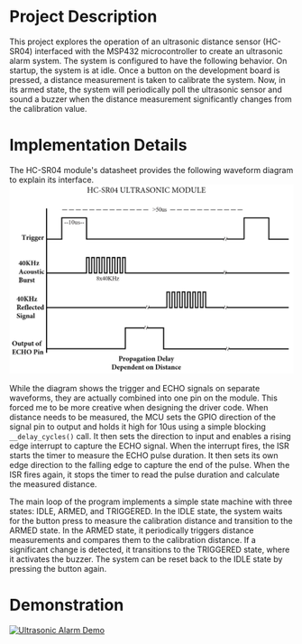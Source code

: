 # Project Description
This project explores the operation of an ultrasonic distance sensor (HC-SR04) interfaced with the MSP432 microcontroller to create an ultrasonic alarm system. The system is configured to have the following behavior. On startup, the system is at idle. Once a button on the development board is pressed, a distance measurement is taken to calibrate the system. Now, in its armed state, the system will periodically poll the ultrasonic sensor and sound a buzzer when the distance measurement significantly changes from the calibration value.

# Implementation Details
The HC-SR04 module's datasheet provides the following waveform diagram to explain its interface.
![HC-SR04 Waveform](./waveform.webp)

While the diagram shows the trigger and ECHO signals on separate waveforms, they are actually combined into one pin on the module. This forced me to be more creative when designing the driver code. When distance needs to be measured, the MCU sets the GPIO direction of the signal pin to output and holds it high for 10us using a simple blocking `__delay_cycles()` call. It then sets the direction to input and enables a rising edge interrupt to capture the ECHO signal. When the interrupt fires, the ISR starts the timer to measure the ECHO pulse duration. It then sets its own edge direction to the falling edge to capture the end of the pulse. When the ISR fires again, it stops the timer to read the pulse duration and calculate the measured distance. 

The main loop of the program implements a simple state machine with three states: IDLE, ARMED, and TRIGGERED. In the IDLE state, the system waits for the button press to measure the calibration distance and transition to the ARMED state. In the ARMED state, it periodically triggers distance measurements and compares them to the calibration distance. If a significant change is detected, it transitions to the TRIGGERED state, where it activates the buzzer. The system can be reset back to the IDLE state by pressing the button again.

# Demonstration

[![Ultrasonic Alarm Demo](https://img.youtube.com/vi/DeTFYkjo4lo/hqdefault.jpg)](https://www.youtube.com/shorts/DeTFYkjo4lo)
